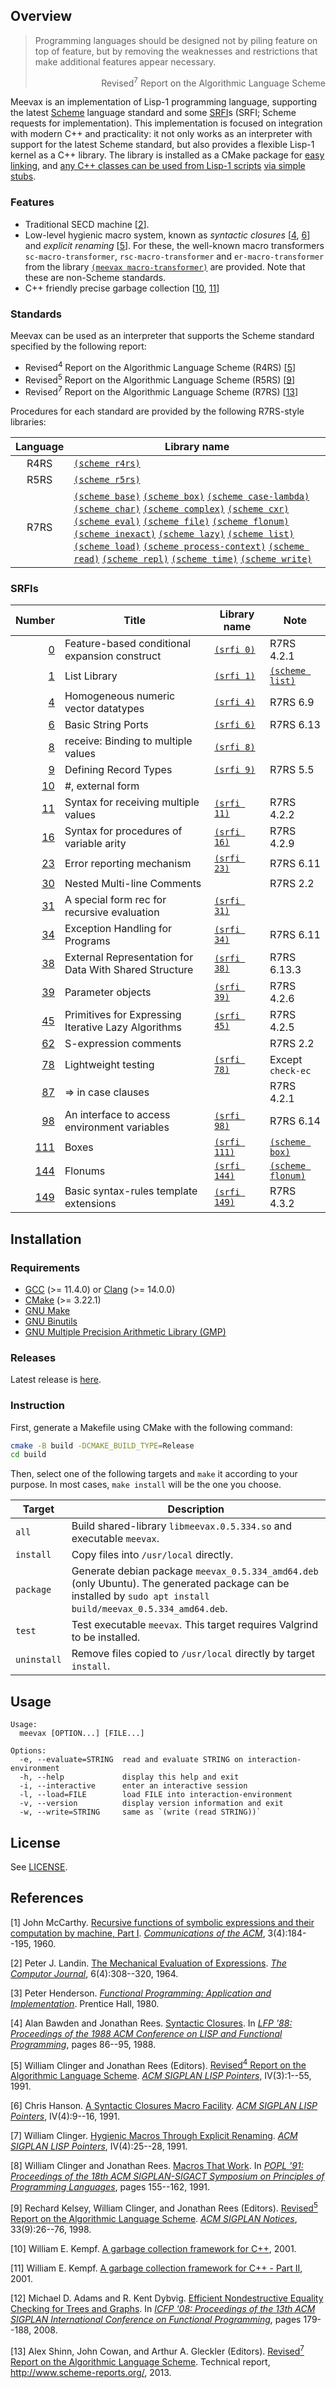 ## Overview

> Programming languages should be designed not by piling feature on top of
> feature, but by removing the weaknesses and restrictions that make additional
> features appear necessary.
> <div align="right">Revised<sup>7</sup> Report on the Algorithmic Language Scheme</div>

Meevax is an implementation of Lisp-1 programming language, supporting the
latest [Scheme](http://www.scheme-reports.org/) language standard and some
[SRFI](https://srfi.schemers.org/)s (SRFI; Scheme requests for implementation).
This implementation is focused on integration with modern C++ and practicality:
it not only works as an interpreter with support for the latest Scheme
standard, but also provides a flexible Lisp-1 kernel as a C++ library. The
library is installed as a CMake package for [easy
linking](./example/CMakeLists.txt), and [any C++ classes can be used from
Lisp-1 scripts](./example/example.ss) [via simple stubs](example/example.cpp).

### Features

- Traditional SECD machine [[2](#Landin-1964)].
- Low-level hygienic macro system, known as *syntactic closures*
  [[4](#Bawden-and-Rees-1988), [6](#Hanson-1991)] and *explicit renaming*
  [[5](#Clinger-1991)]. For these, the well-known macro transformers
  `sc-macro-transformer`, `rsc-macro-transformer` and `er-macro-transformer`
  from the library [`(meevax macro-transformer)`](./basis/meevax.ss) are
  provided. Note that these are non-Scheme standards.
- C++ friendly precise garbage collection [[10](#Kempf-2001a),
  [11](#Kempf-2001b)]

### Standards

Meevax can be used as an interpreter that supports the Scheme standard specified by the following report:

- Revised<sup>4</sup> Report on the Algorithmic Language Scheme (R4RS) [[5](#Clinger-and-Rees-1991a)]
- Revised<sup>5</sup> Report on the Algorithmic Language Scheme (R5RS) [[9](#Kelsey-Clinger-and-Rees-1998)]
- Revised<sup>7</sup> Report on the Algorithmic Language Scheme (R7RS) [[13](#Shinn-Cowan-and-Gleckler-2013)]

Procedures for each standard are provided by the following R7RS-style libraries:

| Language | Library name |
|:--------:|--------------|
| R4RS     | [`(scheme r4rs)`](./basis/r4rs.ss)
| R5RS     | [`(scheme r5rs)`](./basis/r5rs.ss)
| R7RS     | [`(scheme base)`](./basis/r7rs.ss) [`(scheme box)`](./basis/r7rs.ss) [`(scheme case-lambda)`](./basis/r7rs.ss) [`(scheme char)`](./basis/r7rs.ss) [`(scheme complex)`](./basis/r7rs.ss) [`(scheme cxr)`](./basis/r7rs.ss) [`(scheme eval)`](./basis/r7rs.ss) [`(scheme file)`](./basis/r7rs.ss) [`(scheme flonum)`](./basis/r7rs.ss) [`(scheme inexact)`](./basis/r7rs.ss) [`(scheme lazy)`](./basis/r7rs.ss) [`(scheme list)`](./basis/r7rs.ss) [`(scheme load)`](./basis/r7rs.ss) [`(scheme process-context)`](./basis/r7rs.ss) [`(scheme read)`](./basis/r7rs.ss) [`(scheme repl)`](./basis/r7rs.ss) [`(scheme time)`](./basis/r7rs.ss) [`(scheme write)`](./basis/r7rs.ss)

### SRFIs

| Number                                                  | Title                                                  | Library name                        | Note                                 |
|--------------------------------------------------------:|--------------------------------------------------------|-------------------------------------|--------------------------------------|
| [  0](https://srfi.schemers.org/srfi-0/srfi-0.html)     | Feature-based conditional expansion construct          | [`(srfi 0)`](./basis/srfi-0.ss)     | R7RS 4.2.1                           |
| [  1](https://srfi.schemers.org/srfi-1/srfi-1.html)     | List Library                                           | [`(srfi 1)`](./basis/srfi-1.ss)     | [`(scheme list)`](./basis/r7rs.ss)   |
| [  4](https://srfi.schemers.org/srfi-4/srfi-4.html)     | Homogeneous numeric vector datatypes                   | [`(srfi 4)`](./basis/srfi-4.ss)     | R7RS 6.9                             |
| [  6](https://srfi.schemers.org/srfi-6/srfi-6.html)     | Basic String Ports                                     | [`(srfi 6)`](./basis/srfi-6.ss)     | R7RS 6.13                            |
| [  8](https://srfi.schemers.org/srfi-8/srfi-8.html)     | receive: Binding to multiple values                    | [`(srfi 8)`](./basis/srfi-8.ss)     |                                      |
| [  9](https://srfi.schemers.org/srfi-9/srfi-9.html)     | Defining Record Types                                  | [`(srfi 9)`](./basis/srfi-9.ss)     | R7RS 5.5                             |
| [ 10](https://srfi.schemers.org/srfi-10/srfi-10.html)   | #, external form                                       |                                     |                                      |
| [ 11](https://srfi.schemers.org/srfi-11/srfi-11.html)   | Syntax for receiving multiple values                   | [`(srfi 11)`](./basis/srfi-11.ss)   | R7RS 4.2.2                           |
| [ 16](https://srfi.schemers.org/srfi-16/srfi-16.html)   | Syntax for procedures of variable arity                | [`(srfi 16)`](./basis/srfi-16.ss)   | R7RS 4.2.9                           |
| [ 23](https://srfi.schemers.org/srfi-23/srfi-23.html)   | Error reporting mechanism                              | [`(srfi 23)`](./basis/srfi-23.ss)   | R7RS 6.11                            |
| [ 30](https://srfi.schemers.org/srfi-30/srfi-30.html)   | Nested Multi-line Comments                             |                                     | R7RS 2.2                             |
| [ 31](https://srfi.schemers.org/srfi-31/srfi-31.html)   | A special form rec for recursive evaluation            | [`(srfi 31)`](./basis/srfi-31.ss)   |                                      |
| [ 34](https://srfi.schemers.org/srfi-34/srfi-34.html)   | Exception Handling for Programs                        | [`(srfi 34)`](./basis/srfi-34.ss)   | R7RS 6.11                            |
| [ 38](https://srfi.schemers.org/srfi-38/srfi-38.html)   | External Representation for Data With Shared Structure | [`(srfi 38)`](./basis/srfi-38.ss)   | R7RS 6.13.3                          |
| [ 39](https://srfi.schemers.org/srfi-39/srfi-39.html)   | Parameter objects                                      | [`(srfi 39)`](./basis/srfi-39.ss)   | R7RS 4.2.6                           |
| [ 45](https://srfi.schemers.org/srfi-45/srfi-45.html)   | Primitives for Expressing Iterative Lazy Algorithms    | [`(srfi 45)`](./basis/srfi-45.ss)   | R7RS 4.2.5                           |
| [ 62](https://srfi.schemers.org/srfi-62/srfi-62.html)   | S-expression comments                                  |                                     | R7RS 2.2                             |
| [ 78](https://srfi.schemers.org/srfi-78/srfi-78.html)   | Lightweight testing                                    | [`(srfi 78)`](./basis/srfi-78.ss)   | Except `check-ec`                    |
| [ 87](https://srfi.schemers.org/srfi-87/srfi-87.html)   | => in case clauses                                     |                                     | R7RS 4.2.1                           |
| [ 98](https://srfi.schemers.org/srfi-98/srfi-98.html)   | An interface to access environment variables           | [`(srfi 98)`](./basis/srfi-98.ss)   | R7RS 6.14                            |
| [111](https://srfi.schemers.org/srfi-111/srfi-111.html) | Boxes                                                  | [`(srfi 111)`](./basis/srfi-111.ss) | [`(scheme box)`](./basis/r7rs.ss)    |
| [144](https://srfi.schemers.org/srfi-144/srfi-144.html) | Flonums                                                | [`(srfi 144)`](./basis/srfi-144.ss) | [`(scheme flonum)`](./basis/r7rs.ss) |
| [149](https://srfi.schemers.org/srfi-149/srfi-149.html) | Basic syntax-rules template extensions                 | [`(srfi 149)`](./basis/srfi-149.ss) | R7RS 4.3.2                           |

## Installation

### Requirements

- [GCC](https://gcc.gnu.org/) (>= 11.4.0) or [Clang](https://clang.llvm.org/) (>= 14.0.0)
- [CMake](https://cmake.org/) (>= 3.22.1)
- [GNU Make](http://savannah.gnu.org/projects/make)
- [GNU Binutils](https://www.gnu.org/software/binutils/)
- [GNU Multiple Precision Arithmetic Library (GMP)](https://gmplib.org/)

### Releases

Latest release is [here](https://github.com/yamacir-kit/meevax/releases).

### Instruction

First, generate a Makefile using CMake with the following command:

``` bash
cmake -B build -DCMAKE_BUILD_TYPE=Release
cd build
```

Then, select one of the following targets and `make` it according to your purpose. In most cases, `make install` will be the one you choose.

| Target      | Description
|-------------|-------------
| `all`       | Build shared-library `libmeevax.0.5.334.so` and executable `meevax`.
| `install`   | Copy files into `/usr/local` directly.
| `package`   | Generate debian package `meevax_0.5.334_amd64.deb` (only Ubuntu). The generated package can be installed by `sudo apt install build/meevax_0.5.334_amd64.deb`.
| `test`      | Test executable `meevax`. This target requires Valgrind to be installed.
| `uninstall` | Remove files copied to `/usr/local` directly by target `install`.

## Usage

```
Usage:
  meevax [OPTION...] [FILE...]

Options:
  -e, --evaluate=STRING  read and evaluate STRING on interaction-environment
  -h, --help             display this help and exit
  -i, --interactive      enter an interactive session
  -l, --load=FILE        load FILE into interaction-environment
  -v, --version          display version information and exit
  -w, --write=STRING     same as `(write (read STRING))`
```

## License

See [LICENSE](./LICENSE).

## References

[<span id="McCarthy-1960">1</span>] John McCarthy. [Recursive functions of symbolic expressions and their computation by machine, Part I](https://dl.acm.org/doi/10.1145/367177.367199). *[Communications of the ACM](https://dl.acm.org/toc/cacm/1960/3/4)*, 3(4):184--195, 1960.

[<span id="Landin-1964">2</span>] Peter J. Landin. [The Mechanical Evaluation of Expressions](https://academic.oup.com/comjnl/article/6/4/308/375725). *[The Computor Journal](https://academic.oup.com/comjnl/issue/6/4)*, 6(4):308--320, 1964.

[<span id="Henderson-1980">3</span>] Peter Henderson. *[Functional Programming: Application and Implementation](https://archive.org/details/functionalprogra0000hend/mode/2up)*. Prentice Hall, 1980.

[<span id="Bawden-and-Rees-1988">4</span>] Alan Bawden and Jonathan Rees. [Syntactic Closures](https://dl.acm.org/doi/10.1145/62678.62687). In *[LFP '88: Proceedings of the 1988 ACM Conference on LISP and Functional Programming](https://dl.acm.org/doi/proceedings/10.1145/62678)*, pages 86--95, 1988.

[<span id="Clinger-and-Rees-1991a">5</span>] William Clinger and Jonathan Rees (Editors). [Revised<sup>4</sup> Report on the Algorithmic Language Scheme](https://dl.acm.org/doi/10.1145/382130.382133). *[ACM SIGPLAN LISP Pointers](https://dl.acm.org/toc/sigplan-lisppointers/1991/IV/3)*, IV(3):1--55, 1991.

[<span id="Hanson-1991">6</span>] Chris Hanson. [A Syntactic Closures Macro Facility](https://dl.acm.org/doi/10.1145/1317265.1317267). *[ACM SIGPLAN LISP Pointers](https://dl.acm.org/toc/sigplan-lisppointers/1991/IV/4)*, IV(4):9--16, 1991.

[<span id="Clinger-1991">7</span>] William Clinger. [Hygienic Macros Through Explicit Renaming](https://dl.acm.org/doi/10.1145/1317265.1317269). *[ACM SIGPLAN LISP Pointers](https://dl.acm.org/toc/sigplan-lisppointers/1991/IV/4)*, IV(4):25--28, 1991.

[<span id="Clinger-and-Rees-1991b">8</span>] William Clinger and Jonathan Rees. [Macros That Work](https://dl.acm.org/doi/10.1145/99583.99607). In *[POPL '91: Proceedings of the 18th ACM SIGPLAN-SIGACT Symposium on Principles of Programming Languages](https://dl.acm.org/doi/proceedings/10.1145/99583)*, pages 155--162, 1991.

[<span id="Kelsey-Clinger-and-Rees-1998">9</span>] Rechard Kelsey, William Clinger, and Jonathan Rees (Editors). [Revised<sup>5</sup> Report on the Algorithmic Language Scheme](https://dl.acm.org/doi/10.1145/290229.290234). *[ACM SIGPLAN Notices](https://dl.acm.org/toc/sigplan/1998/33/9)*, 33(9):26--76, 1998.

[<span id="Kempf-2001a">10</span>] William E. Kempf. [A garbage collection framework for C++](https://www.codeproject.com/Articles/912/A-garbage-collection-framework-for-C), 2001.

[<span id="Kempf-2001b">11</span>] William E. Kempf. [A garbage collection framework for C++ - Part II](https://www.codeproject.com/Articles/938/A-garbage-collection-framework-for-C-Part-II), 2001.

[<span id="Adams-and-Dybvig-2008">12</span>] Michael D. Adams and R. Kent Dybvig. [Efficient Nondestructive Equality Checking for Trees and Graphs](https://dl.acm.org/doi/10.1145/1411204.1411230). In *[ICFP '08: Proceedings of the 13th ACM SIGPLAN International Conference on Functional Programming](https://dl.acm.org/doi/proceedings/10.1145/1411204)*, pages 179--188, 2008.

[<span id="Shinn-Cowan-and-Gleckler-2013">13</span>] Alex Shinn, John Cowan, and Arthur A. Gleckler (Editors). [Revised<sup>7</sup> Report on the Algorithmic Language Scheme](https://standards.scheme.org/official/r7rs.pdf). Technical report, http://www.scheme-reports.org/, 2013.
